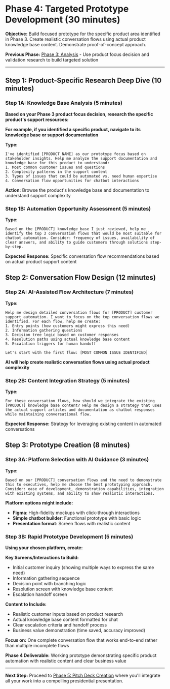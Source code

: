# Phase 4: Targeted Prototype Development (30 minutes)

**Objective:** Build focused prototype for the specific product area identified in Phase 3. Create realistic conversation flows using actual product knowledge base content. Demonstrate proof-of-concept approach.

**Previous Phase:** [Phase 3: Analysis](./phase3_analysis.md) - Use product focus decision and validation research to build targeted solution

---

## Step 1: Product-Specific Research Deep Dive (10 minutes)

### Step 1A: Knowledge Base Analysis (5 minutes)
**Based on your Phase 3 product focus decision, research the specific product's support resources:**

**For example, if you identified a specific product, navigate to its knowledge base or support documentation**

**Type:**
```
I've identified [PRODUCT NAME] as our prototype focus based on stakeholder insights. Help me analyze the support documentation and knowledge base for this product to understand:
1. Most common customer issues and questions
2. Complexity patterns in the support content
3. Types of issues that could be automated vs. need human expertise
4. Conversation flow opportunities for chatbot interactions
```

**Action:** Browse the product's knowledge base and documentation to understand support complexity

### Step 1B: Automation Opportunity Assessment (5 minutes)
**Type:**
```
Based on the [PRODUCT] knowledge base I just reviewed, help me identify the top 3 conversation flows that would be most suitable for chatbot automation. Consider: frequency of issues, availability of clear answers, and ability to guide customers through solutions step-by-step.
```

**Expected Response:** Specific conversation flow recommendations based on actual product support content

## Step 2: Conversation Flow Design (12 minutes)

### Step 2A: AI-Assisted Flow Architecture (7 minutes)
**Type:**
```
Help me design detailed conversation flows for [PRODUCT] customer support automation. I want to focus on the top conversation flows we identified. For each flow, help me create:
1. Entry points (how customers might express this need)
2. Information gathering questions 
3. Decision tree logic based on customer responses
4. Resolution paths using actual knowledge base content
5. Escalation triggers for human handoff

Let's start with the first flow: [MOST COMMON ISSUE IDENTIFIED]
```

**AI will help create realistic conversation flows using actual product complexity**

### Step 2B: Content Integration Strategy (5 minutes)
**Type:**
```
For these conversation flows, how should we integrate the existing [PRODUCT] knowledge base content? Help me design a strategy that uses the actual support articles and documentation as chatbot responses while maintaining conversational flow.
```

**Expected Response:** Strategy for leveraging existing content in automated conversations

## Step 3: Prototype Creation (8 minutes)

### Step 3A: Platform Selection with AI Guidance (3 minutes)
**Type:**
```
Based on our [PRODUCT] conversation flows and the need to demonstrate this to executives, help me choose the best prototyping approach. Consider: ease of development, demonstration capabilities, integration with existing systems, and ability to show realistic interactions.
```

**Platform options might include:**
- **Figma**: High-fidelity mockups with click-through interactions
- **Simple chatbot builder**: Functional prototype with basic logic
- **Presentation format**: Screen flows with realistic content

### Step 3B: Rapid Prototype Development (5 minutes)
**Using your chosen platform, create:**

**Key Screens/Interactions to Build:**
- Initial customer inquiry (showing multiple ways to express the same need)
- Information gathering sequence 
- Decision point with branching logic
- Resolution screen with knowledge base content
- Escalation handoff screen

**Content to Include:**
- Realistic customer inputs based on product research
- Actual knowledge base content formatted for chat
- Clear escalation criteria and handoff process
- Business value demonstration (time saved, accuracy improved)

**Focus on:** One complete conversation flow that works end-to-end rather than multiple incomplete flows

**Phase 4 Deliverable:** Working prototype demonstrating specific product automation with realistic content and clear business value

---

**Next Step:** Proceed to [Phase 5: Pitch Deck Creation](./phase5_pitch.md) where you'll integrate all your work into a compelling presidential presentation.
